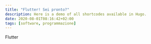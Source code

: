 ```yaml
---
title: "Flutter! Sei pronto?"
description: Here is a demo of all shortcodes available in Hugo.
date: 2020-08-01T08:16:42+02:00
tags: [software, programmazione]
---
```


Flutter
